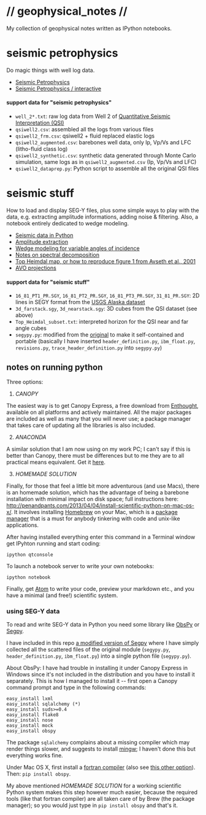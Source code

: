 # // geophysical_notes //

My collection of geophysical notes written as IPython notebooks.


# seismic petrophysics

Do magic things with well log data.

* [Seismic Petrophysics](http://nbviewer.ipython.org/github/aadm/geophysical_notes/blob/master/seismic_petrophysics.ipynb)
* [Seismic Petrophysics / interactive](http://nbviewer.ipython.org/github/aadm/geophysical_notes/blob/master/seismic_petrophysics_interactive.ipynb)

#### support data for "seismic petrophysics"

* `well_2*.txt`: raw log data from Well 2 of [Quantitative Seismic Interpretation (QSI)](https://pangea.stanford.edu/researchgroups/srb/resources/books/quantitative-seismic-interpretation)
* `qsiwell2.csv`: assembled all the logs from various files
* `qsiwell2_frm.csv`: qsiwell2 + fluid replaced elastic logs
* `qsiwell2_augmented.csv`: barebones well data, only Ip, Vp/Vs and LFC (litho-fluid class log)
* `qsiwell2_synthetic.csv`: synthetic data generated through Monte Carlo simulation, same logs as in `qsiwell2_augmented.csv` (Ip, Vp/Vs and LFC)
* `qsiwell2_dataprep.py`: Python script to assemble all the original QSI files


# seismic stuff

How to load and display SEG-Y files, plus some simple ways to play with the data, e.g. extracting amplitude informations, adding noise & filtering. Also, a notebook entirely dedicated to wedge modeling.

* [Seismic data in Python](http://nbviewer.ipython.org/github/aadm/geophysical_notes/blob/master/seismic_data_in_python.ipynb)
* [Amplitude extraction](http://nbviewer.ipython.org/github/aadm/geophysical_notes/blob/master/seismic_amplitude_extraction.ipynb)
* [Wedge modeling for variable angles of incidence](http://nbviewer.ipython.org/github/aadm/geophysical_notes/blob/master/wedge_modeling.ipynb)
* [Notes on spectral decomposition](http://nbviewer.ipython.org/github/aadm/geophysical_notes/blob/master/notes_spec_dec.ipynb)
* [Top Heimdal map, or how to reproduce figure 1 from Avseth et al., 2001](http://nbviewer.ipython.org/github/aadm/geophysical_notes/blob/master/top_heimdal_map.ipynb)
* [AVO projections](http://nbviewer.ipython.org/github/aadm/geophysical_notes/blob/master/avo_projections.ipynb)

#### support data for "seismic stuff"

* `16_81_PT1_PR.SGY`, `16_81_PT2_PR.SGY`, `16_81_PT3_PR.SGY`, `31_81_PR.SGY`: 2D lines in SEGY format from the [USGS Alaska dataset](http://energy.usgs.gov/GeochemistryGeophysics/SeismicDataProcessingInterpretation/NPRASeismicDataArchive.aspx)
* `3d_farstack.sgy`, `3d_nearstack.sgy`: 3D cubes from the QSI dataset (see above)
* `Top_Heimdal_subset.txt`: interpreted horizon for the QSI near and far angle cubes
* `segypy.py`: modified from the [original](https://github.com/rob-smallshire/segpy) to make it self-contained and portable (basically I have inserted `header_definition.py`, `ibm_float.py`, `revisions.py`, `trace_header_definition.py` into `segypy.py`)


## notes on running python

Three options:

1. *CANOPY*

The easiest way is to get Canopy Express, a free download from [Enthought](https://www.enthought.com/products/canopy/), available on all platforms and actively maintained. All the major packages are included as well as many that you will never use; a package manager that takes care of updating all the libraries is also included.

2. *ANACONDA*

A similar solution that I am now using on my work PC; I can't say if this is better than Canopy, there must be differences but to me they are to all practical means equivalent. Get it [here](https://store.continuum.io/cshop/anaconda/).

3. *HOMEMADE SOLUTION*

Finally, for those that feel a little bit more adventurous (and use Macs), there is an homemade solution, which has the advantage of being a barebone installation with minimal impact on disk space; full instructions here: <http://penandpants.com/2013/04/04/install-scientific-python-on-mac-os-x/>. It involves installing [Homebrew](http://brew.sh) on your Mac, which is a [package manager](http://en.wikipedia.org/wiki/Package_manager) that is  a must for anybody tinkering with code and unix-like applications.

After having installed everything enter this command in a Terminal window get IPyhton running and start coding:

    ipython qtconsole

To launch a notebook server to write your own notebooks:

    ipython notebook

Finally, get [Atom](https://atom.io/) to write your code, preview your markdown etc., and you have a minimal (and free!) scientific system.


### using SEG-Y data

To read and write SEG-Y data in Python you need some library like  [ObsPy](https://github.com/obspy/obspy/wiki) or [Segpy](https://github.com/rob-smallshire/segpy/).

I have included in this repo [a modified version of Segpy](https://github.com/aadm/geophysical_notes/blob/master/segypy.py) where I have simply collected all the scattered files of the original module (`segypy.py`, `header_definition.py`, `ibm_float.py`) into a single python file (`segypy.py`).

About ObsPy: I have had trouble in installing it under Canopy Express in Windows since it's not included in the distribution and you have to install it separately. This is how I managed to install it -- first open a Canopy command prompt and type in the following commands:

    easy_install lxml
    easy_install sqlalchemy (*)
    easy_install suds>=0.4
    easy_install flake8
    easy_install nose
    easy_install mock
    easy_install obspy

The package `sqlalchemy` complains about a missing compiler which may render things slower, and suggests to install [mingw](http://www.mingw.org/wiki/Getting_Started); I haven't done this but everything works fine.

Under Mac OS X, first install a [fortran compiler](https://gcc.gnu.org/wiki/GFortranBinaries) (also see [this other option](http://coudert.name/software/gfortran-4.8.2-Mavericks.dmg)). Then: `pip install obspy`.

My above mentioned *HOMEMADE SOLUTION* for a working scientific Python system makes this step however much easier, because the required tools (like that fortran compiler) are all taken care of by Brew (the package manager); so you would just type in `pip install obspy` and that's it.

